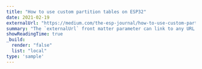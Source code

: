 ```yaml
---
title: "How to use custom partition tables on ESP32"
date: 2021-02-19
externalUrl: "https://medium.com/the-esp-journal/how-to-use-custom-partition-tables-on-esp32-69c0f3fa89c8"
summary: "The `externalUrl` front matter parameter can link to any URL."
showReadingTime: true
_build:
  render: "false"
  list: "local"
type: 'sample'
---
```

